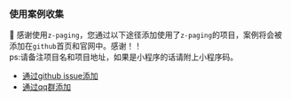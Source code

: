 ### 使用案例收集

🌈 感谢使用`z-paging`，您通过以下途径添加使用了`z-paging`的项目，案例将会被添加在`github`首页和官网中。感谢！！  
ps:请备注项目名和项目地址，如果是小程序的话请附上小程序码。

* [通过github issue添加](https://github.com/SmileZXLee/uni-z-paging/issues/42)  
* [通过qq群添加](../start/feedback-group.html)